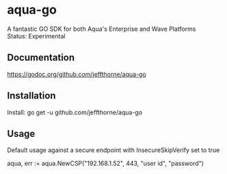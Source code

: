 # aqua-go

A fantastic GO SDK for both Aqua's Enterprise and Wave Platforms<br/>
Status: Experimental

Documentation
----
https://godoc.org/github.com/jeffthorne/aqua-go


Installation
----
Install: go get -u github.com/jeffthorne/aqua-go


Usage
----
Default usage against a secure endpoint with InsecureSkipVerify set to true 

aqua, err := aqua.NewCSP("192.168.1.52", 443, "user id", "password")